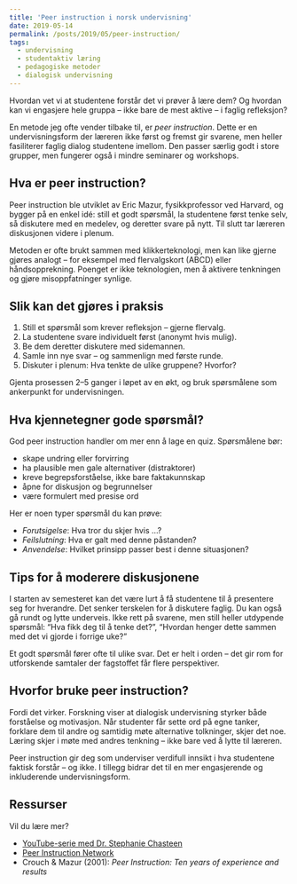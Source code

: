 ```yaml
---
title: 'Peer instruction i norsk undervisning'
date: 2019-05-14
permalink: /posts/2019/05/peer-instruction/
tags:
  - undervisning
  - studentaktiv læring
  - pedagogiske metoder
  - dialogisk undervisning
---
```


Hvordan vet vi at studentene forstår det vi prøver å lære dem? Og hvordan kan vi engasjere hele gruppa – ikke bare de mest aktive – i faglig refleksjon?

En metode jeg ofte vender tilbake til, er *peer instruction*. Dette er en undervisningsform der læreren ikke først og fremst gir svarene, men heller fasiliterer faglig dialog studentene imellom. Den passer særlig godt i store grupper, men fungerer også i mindre seminarer og workshops.

## Hva er peer instruction?

Peer instruction ble utviklet av Eric Mazur, fysikkprofessor ved Harvard, og bygger på en enkel idé: still et godt spørsmål, la studentene først tenke selv, så diskutere med en medelev, og deretter svare på nytt. Til slutt tar læreren diskusjonen videre i plenum.

Metoden er ofte brukt sammen med klikkerteknologi, men kan like gjerne gjøres analogt – for eksempel med flervalgskort (ABCD) eller håndsopprekning. Poenget er ikke teknologien, men å aktivere tenkningen og gjøre misoppfatninger synlige.

## Slik kan det gjøres i praksis

1. Still et spørsmål som krever refleksjon – gjerne flervalg.
2. La studentene svare individuelt først (anonymt hvis mulig).
3. Be dem deretter diskutere med sidemannen.
4. Samle inn nye svar – og sammenlign med første runde.
5. Diskuter i plenum: Hva tenkte de ulike gruppene? Hvorfor?

Gjenta prosessen 2–5 ganger i løpet av en økt, og bruk spørsmålene som ankerpunkt for undervisningen.

## Hva kjennetegner gode spørsmål?

God peer instruction handler om mer enn å lage en quiz. Spørsmålene bør:
- skape undring eller forvirring
- ha plausible men gale alternativer (distraktorer)
- kreve begrepsforståelse, ikke bare faktakunnskap
- åpne for diskusjon og begrunnelser
- være formulert med presise ord

Her er noen typer spørsmål du kan prøve:
- *Forutsigelse*: Hva tror du skjer hvis …?
- *Feilslutning*: Hva er galt med denne påstanden?
- *Anvendelse*: Hvilket prinsipp passer best i denne situasjonen?

## Tips for å moderere diskusjonene

I starten av semesteret kan det være lurt å få studentene til å presentere seg for hverandre. Det senker terskelen for å diskutere faglig. Du kan også gå rundt og lytte underveis. Ikke rett på svarene, men still heller utdypende spørsmål: “Hva fikk deg til å tenke det?”, “Hvordan henger dette sammen med det vi gjorde i forrige uke?”

Et godt spørsmål fører ofte til ulike svar. Det er helt i orden – det gir rom for utforskende samtaler der fagstoffet får flere perspektiver.

## Hvorfor bruke peer instruction?

Fordi det virker. Forskning viser at dialogisk undervisning styrker både forståelse og motivasjon. Når studenter får sette ord på egne tanker, forklare dem til andre og samtidig møte alternative tolkninger, skjer det noe. Læring skjer i møte med andres tenkning – ikke bare ved å lytte til læreren.

Peer instruction gir deg som underviser verdifull innsikt i hva studentene faktisk forstår – og ikke. I tillegg bidrar det til en mer engasjerende og inkluderende undervisningsform.

## Ressurser

Vil du lære mer?

- [YouTube-serie med Dr. Stephanie Chasteen](https://www.youtube.com/watch?v=2PpKi0nBrVM&list=PL1D084014175F46A1&index=6)
- [Peer Instruction Network](https://www.peerinstruction.net/)
- Crouch & Mazur (2001): *Peer Instruction: Ten years of experience and results*

